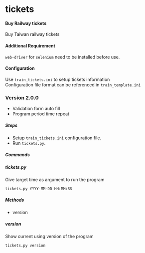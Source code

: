 # tickets
#### Buy Railway tickets
Buy Taiwan railway tickets

#### Additional Requirement
`web-driver` for `selenium` need to be installed before use.

#### Configuration
Use `train_tickets.ini` to setup tickets information  
Configuration file format can be referenced in `train_template.ini`

### Version 2.0.0
- Validation form auto fill
- Program period time repeat

##### Steps
- Setup `train_tickets.ini` configuration file.
- Run `tickets.py`.

##### Commands

##### tickets.py
Give target time as argument to run the program

    tickets.py YYYY-MM-DD HH:MM:SS

##### Methods
- version

##### version
Show current using version of the program

    tickets.py version
